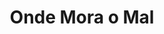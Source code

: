 ---
Numero: 338
title: Onde Mora o Mal
Autor: Clifford D Simak
Co-autor: 
Ano-de-Publicacao: 1985
Titulo-original: Where the Devil Dwells
Tradutor: Eurico da Fonseca
Co-tradutor: 
Ano-de-edicao: 1982
alias: Clifford-D-Simak
Autor2-alias: 
Tradutor1-alias: Eurico-da-Fonseca
Tradutor2-alias: 
Titulo-link: 338-Onde-Mora-o-Mal
Capa: 
pags: 
Capa-link: 
---